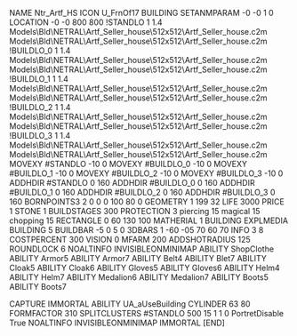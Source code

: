 NAME Ntr_Artf_HS
ICON U_FrnOf17
BUILDING
SETANMPARAM -0 -0 1 0
LOCATION -0 -0 800 800
!STANDLO      1 1.4 Models\Bld\NETRAL\Artf_Seller_house\512x512\Artf_Seller_house.c2m Models\Bld\NETRAL\Artf_Seller_house\512x512\Artf_Seller_house.c2m 
!BUILDLO_0    1 1.4 Models\Bld\NETRAL\Artf_Seller_house\512x512\Artf_Seller_house.c2m Models\Bld\NETRAL\Artf_Seller_house\512x512\Artf_Seller_house.c2m 
!BUILDLO_1    1 1.4 Models\Bld\NETRAL\Artf_Seller_house\512x512\Artf_Seller_house.c2m Models\Bld\NETRAL\Artf_Seller_house\512x512\Artf_Seller_house.c2m 
!BUILDLO_2    1 1.4 Models\Bld\NETRAL\Artf_Seller_house\512x512\Artf_Seller_house.c2m Models\Bld\NETRAL\Artf_Seller_house\512x512\Artf_Seller_house.c2m 
!BUILDLO_3    1 1.4 Models\Bld\NETRAL\Artf_Seller_house\512x512\Artf_Seller_house.c2m Models\Bld\NETRAL\Artf_Seller_house\512x512\Artf_Seller_house.c2m 
MOVEXY #STANDLO   -10 0
MOVEXY #BUILDLO_0 -10 0
MOVEXY #BUILDLO_1 -10 0
MOVEXY #BUILDLO_2 -10 0
MOVEXY #BUILDLO_3 -10 0
ADDHDIR #STANDLO 0 160
ADDHDIR #BUILDLO_0 0 160
ADDHDIR #BUILDLO_1 0 160
ADDHDIR #BUILDLO_2 0 160
ADDHDIR #BUILDLO_3 0 160
BORNPOINTS3 2 0 0 0 100 80 0
GEOMETRY 1 199 32
LIFE     3000
PRICE 1 STONE 1
BUILDSTAGES 300
PROTECTION 3 piercing 15 magical 15 chopping 15
RECTANGLE    0 60 130 100
MATHERIAL 1 BUILDING
EXPLMEDIA BUILDING 5
BUILDBAR -5 0 5 0
3DBARS 1 -60 -05 70 60 70
INFO 3 8
COSTPERCENT 300
VISION 0
MFARM 200
ADDSHOTRADIUS 125
ROUNDLOCK 6
NOALTINFO
INVISIBLEONMINIMAP
ABILITY ShopClothe
ABILITY Armor5
ABILITY Armor7
ABILITY Belt4
ABILITY Blet7
ABILITY Cloak5
ABILITY Cloak6
ABILITY Gloves5
ABILITY Gloves6
ABILITY Helm4
ABILITY Helm7
ABILITY Medalion6
ABILITY Medalion7
ABILITY Boots5
ABILITY Boots7

CAPTURE
IMMORTAL
ABILITY UA_aUseBuilding
CYLINDER 63 80
FORMFACTOR 310
SPLITCLUSTERS #STANDLO 500 15 1 1 0
PortretDisable True
NOALTINFO
INVISIBLEONMINIMAP
IMMORTAL
[END]
